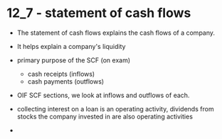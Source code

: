 # 12_7 - statement of cash flows

- The statement of cash flows explains the cash flows of a company.
- It helps explain a company's liquidity

- primary purpose of the SCF (on exam)
  - cash receipts (inflows)
  - cash payments (outflows)

- OIF SCF sections, we look at inflows and outflows of each.
- collecting interest on a loan is an operating activity, dividends from stocks the company invested in are also operating activities
- 
